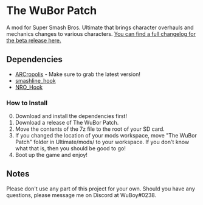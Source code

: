 # The WuBor Patch

A mod for Super Smash Bros. Ultimate that brings character overhauls and mechanics changes to various characters. [You can find a full changelog for the beta release here.](https://docs.google.com/document/d/1zGBMh0nS9fj-ejxOqP-fd_XHtAIRetYXqfS7GVNQuhk/edit#)

## Dependencies

* [ARCropolis](https://github.com/Raytwo/ARCropolis) - Make sure to grab the latest version!
* [smashline_hook](https://github.com/blu-dev/smashline_hook/releases/latest)
* [NRO_Hook](https://github.com/ultimate-research/nro-hook-plugin/releases/tag/v0.2.0)

### How to Install

0. Download and install the dependencies first!
1. Download a release of The WuBor Patch.
2. Move the contents of the 7z file to the root of your SD card.
3. If you changed the location of your mods workspace, move "The WuBor Patch" folder in Ultimate/mods/ to your workspace. If you don't know what that is, then you should be good to go!
4. Boot up the game and enjoy!

## Notes

Please don't use any part of this project for your own. Should you have any questions, please message me on Discord at WuBoy#0238.
